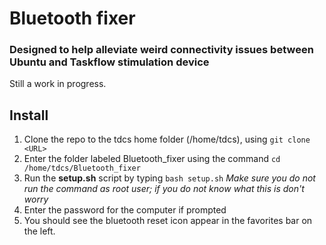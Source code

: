 # Bluetooth fixer
### Designed to help alleviate weird connectivity issues between Ubuntu and Taskflow stimulation device

Still a work in progress.

## Install
1. Clone the repo to the tdcs home folder (/home/tdcs), using `git clone <URL>`
2. Enter the folder labeled Bluetooth_fixer using the command `cd /home/tdcs/Bluetooth_fixer`
3. Run the **setup.sh** script by typing `bash setup.sh`
*Make sure you do not run the command as root user; if you do not know what this is don't worry*
4. Enter the password for the computer if prompted
5. You should see the bluetooth reset icon appear in the favorites bar on the left. 
